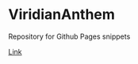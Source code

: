 # ViridianAnthem
Repository for Github Pages snippets

[Link](http://davariax.github.io/ViridianAnthem/)
